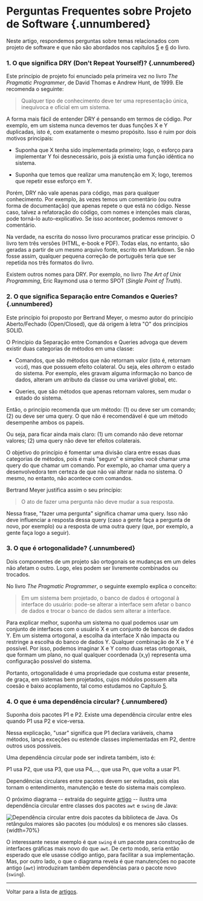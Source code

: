 # Perguntas Frequentes sobre Projeto de Software {.unnumbered}

Neste artigo, respondemos perguntas sobre temas relacionados com projeto 
de software e que não são abordados nos capítulos 
[5](https://engsoftmoderna.info/cap5.html) e 
[6](https://engsoftmoderna.info/cap6.html) do livro. 


### 1. O que significa DRY (Don't Repeat Yourself)? {.unnumbered}

Este princípio de projeto foi enunciado pela primeira vez no 
livro *The Pragmatic Programmer*, de David Thomas e Andrew Hunt, 
de 1999. Ele recomenda o seguinte: 

> Qualquer tipo de conhecimento deve ter uma representação única, 
inequívoca e oficial em um sistema.

A forma mais fácil de entender DRY é pensando em termos
de código. Por exemplo, em um sistema nunca devemos ter duas funções
X e Y duplicadas, isto é, com exatamente o mesmo propósito. Isso é 
ruim por dois motivos principais: 

* Suponha que X tenha sido implementada primeiro; logo, o esforço para 
implementar Y foi desnecessário, pois já existia uma função idêntica 
no sistema. 

* Suponha que temos que realizar uma manutenção em X; logo, teremos 
que repetir esse esforço em Y. 

Porém, DRY não vale apenas para código, mas para qualquer conhecimento.
Por exemplo, às vezes temos um comentário (ou outra forma de documentação)
que apenas repete o que está no código. Nesse caso, talvez a refatoração
do código, com nomes e intenções mais claras, pode torná-lo auto-explicativo. 
Se isso acontecer, podemos remover o comentário.

Na verdade, na escrita do nosso livro procuramos praticar esse 
princípio. O livro tem três versões (HTML, e-book e PDF). Todas elas, 
no entanto, são geradas a partir de um mesmo arquivo fonte, escrito 
em Markdown. Se não fosse assim, qualquer pequena correção de português 
teria que ser repetida nos três formatos do livro.

Existem outros nomes para DRY. Por exemplo, no livro *The Art of Unix 
Programming*, Eric Raymond usa o termo SPOT (*Single Point of Truth*).

### 2. O que significa Separação entre Comandos e Queries? {.unnumbered}

Este princípio foi proposto por Bertrand Meyer, o mesmo autor do
princípio Aberto/Fechado (Open/Closed), que dá origem à letra "O"
dos princípios SOLID.

O Princípio da Separação entre Comandos e Queries advoga que devem 
existir duas categorias de métodos em uma classe:

* Comandos, que são métodos que não retornam valor (isto é,
retornam `void`), mas que possuem efeito colateral. Ou seja, 
eles *alteram* o estado do sistema. Por exemplo, eles gravam 
alguma informação no banco de dados, alteram um atributo da 
classe ou uma variável global, etc.

* Queries, que são métodos que apenas retornam valores, sem 
mudar o estado do sistema.

Então, o princípio recomenda que um método: (1) ou deve
ser um comando; (2) ou deve ser uma query. O que não é 
recomendável é que um método desempenhe ambos os papeis.

Ou seja, para ficar ainda mais claro: (1) um comando não
deve retornar valores; (2) uma query não deve ter efeitos
colaterais.

O objetivo do princípio é fomentar uma divisão clara entre 
essas duas categorias de métodos, pois é mais "seguro" e 
simples você chamar uma query do que chamar um comando. Por 
exemplo, ao chamar uma query a desenvolvedora tem certeza de 
que não vai alterar nada no sistema. O mesmo, no entanto, 
não acontece com comandos.

Bertrand Meyer justifica assim o seu princípio:

> O ato de fazer uma pergunta não deve mudar a sua resposta.

Nessa frase, "fazer uma pergunta" significa chamar uma
query. Isso não deve influenciar a resposta dessa query 
(caso a gente faça a pergunta de novo, por exemplo) ou 
a resposta de uma outra query (que, por exemplo, a gente 
faça logo a seguir).

### 3. O que é ortogonalidade? {.unnumbered}

Dois componentes de um projeto são ortogonais se mudanças em um deles 
não afetam o outro. Logo, eles podem ser livremente combinados 
ou trocados.

No livro *The Pragmatic Programmer*, o seguinte exemplo explica o 
conceito:

> Em um sistema bem projetado, o banco de dados é ortogonal 
à interface do usuário: pode-se alterar a interface sem afetar 
o banco de dados e trocar o banco de dados sem alterar a interface.

Para explicar melhor, suponha um sistema no qual podemos usar um 
conjunto de interfaces com o usuário X e um conjunto de bancos de dados Y. 
Em um sistema ortogonal, a escolha da interface X não impacta ou 
restringe a escolha do banco de dados Y. Qualquer combinação de X e Y 
é possível. Por isso, podemos imaginar X e Y como duas retas 
ortogonais, que formam um plano, no qual qualquer coordenada (x,y) 
representa uma configuração possível do sistema.

Portanto, ortogonalidade é uma propriedade que costuma estar 
presente, de graça, em sistemas bem projetados, cujos módulos possuem 
alta coesão e baixo acoplamento, tal como estudamos no 
Capítulo [5](https://engsoftmoderna.info/cap5.html).

### 4. O que é uma dependência circular? {.unnumbered}

Suponha dois pacotes P1 e P2. Existe uma dependência circular 
entre eles quando P1 usa P2 e vice-versa.

Nessa explicação, "usar" significa que P1 declara variáveis, 
chama métodos, lança exceções ou estende classes implementadas 
em P2, dentre outros usos possíveis.

Uma dependência circular pode ser indireta também, isto é:

P1 usa P2, que usa P3, que usa P4,..., que usa Pn, que volta a usar P1.

Dependências circulares entre pacotes devem ser evitadas, pois elas
tornam o entendimento, manutenção e teste do sistema mais complexo.

O próximo diagrama -- extraída do seguinte 
[artigo](https://hal.archives-ouvertes.fr/hal-01203525) -- ilustra uma
dependência circular entre classes dos pacotes `awt` e `swing` de Java:

![Dependência circular entre dois pacotes da biblioteca de Java. Os retângulos
maiores são pacotes (ou módulos) e os menores são classes.](./figs/dep-circular.png){width=70%}

O interessante nesse exemplo é que `swing` é um pacote para construção
de interfaces gráficas mais novo do que `awt`. De certo modo, seria 
então esperado que ele usasse código antigo, para facilitar a sua
implementação. Mas, por outro lado, o que o diagrama revela é que
manutenções no pacote antigo (`awt`) introduziram também
dependências para o pacote novo (`swing`).

<!---
### 4. Qual a diferença entre os padrões de projeto Proxy e Adaptador? {.unnumbered}

Suponha um objeto que tenha uma interface `I`. 

* Um **proxy** implementa a interface`I`, isto é, implementa todos os seus métodos.

* Já um **adaptador** implementa uma outra interface, digamos que `I'` e 
fica responsável por adaptá-la para a interface `I`. Para ilustrar, 
lembre-se de um adaptador de tomadas do padrão novo para o antigo 
ou vice-versa.

Quando eu devo usar cada um desses padrões?

* Proxy: para implementar requisitos não-funcionais, tais como segurança, 
persistência, distribuição, etc.

* Adaptador: para compatibilizar interfaces diferentes.

-->
* * * 

Voltar para a lista de [artigos](./artigos.html).
